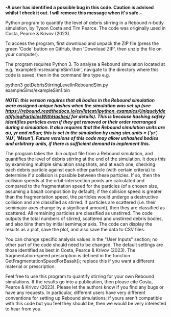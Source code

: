 
**-A user has identified a possible bug in this code. Caution is advised whilst I check it out. I will remove this message when it's safe.-**

Python program to quantify the level of debris stirring in a Rebound n-body simulation, by Tyson Costa and Tim Pearce. The code was originally used in Costa, Pearce & Krivov (2023).

To access the program, first download and unpack the ZIP file (press the green 'Code' button on GitHub, then 'Download ZIP', then unzip the file on your computer).

The program requires Python 3. To analyse a Rebound simulation located at e.g. 'exampleSims/exampleSim1.bin', navigate to the directory where this code is saved, then in the command line type e.g.

python3 getDebrisStirringLevelInReboundSim.py exampleSims/exampleSim1.bin

***NOTE: this version requires that all bodies in the Rebound simulation were assigned unique hashes when the simulation was set up (see https://rebound.readthedocs.io/en/latest/ipython_examples/UniquelyIdentifyingParticlesWithHashes/ for details). This is because hashing safely identifies particles even if they get removed or their order rearranged during a simulation. It also requires that the Rebound simulation units are au, yr and mSun; this is set in the simulation by using sim.units = ('yr', 'AU', 'Msun'). Future versions of this code may allow unhashed bodies and arbitrary units, if there is sufficient demand to implement this.***

The program takes the .bin output file from a Rebound simulation, and quantifies the level of debris stirring at the end of the simulation. It does this by examining multiple simulation snapshots, and at each one, checking each debris particle against each other particle (with certain criteria) to determine if a collision is possible between these particles. If so, then the collision speeds at the orbit-intersection points are calculated and compared to the fragmentation speed for the particles (of a chosen size, assuming a basalt composition by default); if the collision speed is greater than the fragmentation speed, the particles would undergo a destructive collision and are classified as stirred. If particles are scattered (i.e. their semimajor axes change by a significant amount), then they are classified as scattered. All remaining particles are classified as unstirred. The code outputs the total numbers of stirred, scattered and unstirred debris bodies, and also bins them by initial semimajor axis. The code can display the results as a plot, save the plot, and also save the data to CSV files.

You can change specific analysis values in the "User Inputs" section; no other part of the code should need to be changed. The default settings are those identified as best in Costa, Pearce & Krivov (2023). The fragmentation-speed prescription is defined in the function GetFragmentationSpeedForBasalt(); replace this if you want a different material or prescription.

Feel free to use this program to quantify stirring for your own Rebound simulations. If the results go into a publication, then please cite Costa, Pearce & Krivov (2023). Please let the authors know if you find any bugs or have any requests. In particular, different users have very different conventions for setting up Rebound simulations; if yours aren't compatible with this code but you feel they should be, then we would be very interested to hear from you.
